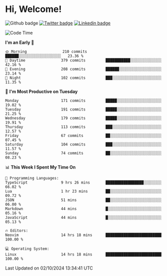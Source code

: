   # Hi, Welcome!
  ![Github badge](https://img.shields.io/github/followers/kraken-afk.svg?style=social&label=Follow&maxAge=2592000)
  [![Twitter badge](https://img.shields.io/badge/-Twitter-00acee?style=flat-square&logo=Twitter&logoColor=white)](https://twitter.com/trshppl)
  [![Linkedin badge](https://img.shields.io/badge/LinkedIn-0077B5?style=flat-square&logo=linkedin&logoColor=white)](https://www.linkedin.com/in/noveanrer)
<!--START_SECTION:waka-->
![Code Time](http://img.shields.io/badge/Code%20Time-286%20hrs%2043%20mins-blue)

**I'm an Early 🐤** 

```text
🌞 Morning                210 commits         ██████░░░░░░░░░░░░░░░░░░░   23.36 % 
🌆 Daytime                379 commits         ███████████░░░░░░░░░░░░░░   42.16 % 
🌃 Evening                208 commits         ██████░░░░░░░░░░░░░░░░░░░   23.14 % 
🌙 Night                  102 commits         ███░░░░░░░░░░░░░░░░░░░░░░   11.35 % 
```
📅 **I'm Most Productive on Tuesday** 

```text
Monday                   171 commits         █████░░░░░░░░░░░░░░░░░░░░   19.02 % 
Tuesday                  191 commits         █████░░░░░░░░░░░░░░░░░░░░   21.25 % 
Wednesday                179 commits         █████░░░░░░░░░░░░░░░░░░░░   19.91 % 
Thursday                 113 commits         ███░░░░░░░░░░░░░░░░░░░░░░   12.57 % 
Friday                   67 commits          ██░░░░░░░░░░░░░░░░░░░░░░░   07.45 % 
Saturday                 104 commits         ███░░░░░░░░░░░░░░░░░░░░░░   11.57 % 
Sunday                   74 commits          ██░░░░░░░░░░░░░░░░░░░░░░░   08.23 % 
```


📊 **This Week I Spent My Time On** 

```text
💬 Programming Languages: 
TypeScript               9 hrs 26 mins       █████████████████░░░░░░░░   66.02 % 
Lua                      1 hr 23 mins        ██░░░░░░░░░░░░░░░░░░░░░░░   09.72 % 
JSON                     51 mins             ██░░░░░░░░░░░░░░░░░░░░░░░   06.00 % 
Markdown                 44 mins             █░░░░░░░░░░░░░░░░░░░░░░░░   05.16 % 
JavaScript               44 mins             █░░░░░░░░░░░░░░░░░░░░░░░░   05.13 % 

🔥 Editors: 
Neovim                   14 hrs 18 mins      █████████████████████████   100.00 % 

💻 Operating System: 
Linux                    14 hrs 18 mins      █████████████████████████   100.00 % 
```


 Last Updated on 02/10/2024 13:34:41 UTC
<!--END_SECTION:waka-->